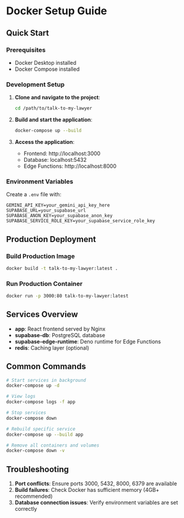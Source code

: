 # Docker Setup Guide

## Quick Start

### Prerequisites
- Docker Desktop installed
- Docker Compose installed

### Development Setup

1. **Clone and navigate to the project**:
   ```bash
   cd /path/to/talk-to-my-lawyer
   ```

2. **Build and start the application**:
   ```bash
   docker-compose up --build
   ```

3. **Access the application**:
   - Frontend: http://localhost:3000
   - Database: localhost:5432
   - Edge Functions: http://localhost:8000

### Environment Variables

Create a `.env` file with:
```env
GEMINI_API_KEY=your_gemini_api_key_here
SUPABASE_URL=your_supabase_url
SUPABASE_ANON_KEY=your_supabase_anon_key
SUPABASE_SERVICE_ROLE_KEY=your_supabase_service_role_key
```

## Production Deployment

### Build Production Image
```bash
docker build -t talk-to-my-lawyer:latest .
```

### Run Production Container
```bash
docker run -p 3000:80 talk-to-my-lawyer:latest
```

## Services Overview

- **app**: React frontend served by Nginx
- **supabase-db**: PostgreSQL database
- **supabase-edge-runtime**: Deno runtime for Edge Functions
- **redis**: Caching layer (optional)

## Common Commands

```bash
# Start services in background
docker-compose up -d

# View logs
docker-compose logs -f app

# Stop services
docker-compose down

# Rebuild specific service
docker-compose up --build app

# Remove all containers and volumes
docker-compose down -v
```

## Troubleshooting

1. **Port conflicts**: Ensure ports 3000, 5432, 8000, 6379 are available
2. **Build failures**: Check Docker has sufficient memory (4GB+ recommended)
3. **Database connection issues**: Verify environment variables are set correctly